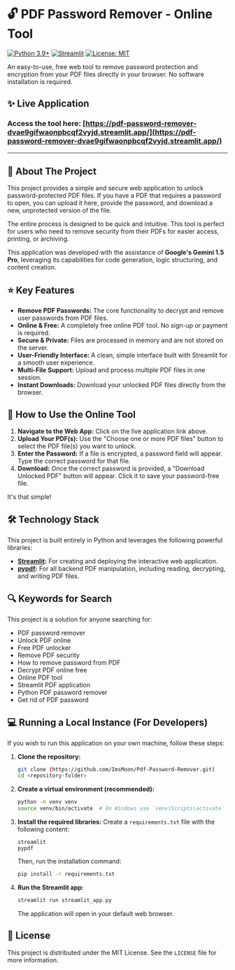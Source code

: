 # 🔓 PDF Password Remover - Online Tool

[![Python 3.9+](https://img.shields.io/badge/python-3.9+-blue.svg)](https://www.python.org/downloads/)
[![Streamlit](https://img.shields.io/badge/Made%20with-Streamlit-red.svg)](https://streamlit.io)
[![License: MIT](https://img.shields.io/badge/License-MIT-yellow.svg)](https://opensource.org/licenses/MIT)

An easy-to-use, free web tool to remove password protection and encryption from your PDF files directly in your browser. No software installation is required.

## ✨ Live Application

### **Access the tool here: [https://pdf-password-remover-dvae9gifwaonpbcqf2vyjd.streamlit.app/](https://pdf-password-remover-dvae9gifwaonpbcqf2vyjd.streamlit.app/)**

---

## 📄 About The Project

This project provides a simple and secure web application to unlock password-protected PDF files. If you have a PDF that requires a password to open, you can upload it here, provide the password, and download a new, unprotected version of the file.

The entire process is designed to be quick and intuitive. This tool is perfect for users who need to remove security from their PDFs for easier access, printing, or archiving.

This application was developed with the assistance of **Google's Gemini 1.5 Pro**, leveraging its capabilities for code generation, logic structuring, and content creation.

## ⭐ Key Features

*   **Remove PDF Passwords:** The core functionality to decrypt and remove user passwords from PDF files.
*   **Online & Free:** A completely free online PDF tool. No sign-up or payment is required.
*   **Secure & Private:** Files are processed in memory and are not stored on the server.
*   **User-Friendly Interface:** A clean, simple interface built with Streamlit for a smooth user experience.
*   **Multi-File Support:** Upload and process multiple PDF files in one session.
*   **Instant Downloads:** Download your unlocked PDF files directly from the browser.

## 🚀 How to Use the Online Tool

1.  **Navigate to the Web App:** Click on the live application link above.
2.  **Upload Your PDF(s):** Use the "Choose one or more PDF files" button to select the PDF file(s) you want to unlock.
3.  **Enter the Password:** If a file is encrypted, a password field will appear. Type the correct password for that file.
4.  **Download:** Once the correct password is provided, a "Download Unlocked PDF" button will appear. Click it to save your password-free file.

It's that simple!

## 🛠️ Technology Stack

This project is built entirely in Python and leverages the following powerful libraries:

*   **[Streamlit](https://streamlit.io/):** For creating and deploying the interactive web application.
*   **[pypdf](https://pypdf.readthedocs.io/):** For all backend PDF manipulation, including reading, decrypting, and writing PDF files.

## 🔍 Keywords for Search

This project is a solution for anyone searching for:
*   PDF password remover
*   Unlock PDF online
*   Free PDF unlocker
*   Remove PDF security
*   How to remove password from PDF
*   Decrypt PDF online free
*   Online PDF tool
*   Streamlit PDF application
*   Python PDF password remover
*   Get rid of PDF password

## 💻 Running a Local Instance (For Developers)

If you wish to run this application on your own machine, follow these steps:

1.  **Clone the repository:**
    ```bash
    git clone (https://github.com/ImsMoon/Pdf-Password-Remover.git)
    cd <repository-folder>
    ```

2.  **Create a virtual environment (recommended):**
    ```bash
    python -m venv venv
    source venv/bin/activate  # On Windows use `venv\Scripts\activate`
    ```

3.  **Install the required libraries:**
    Create a `requirements.txt` file with the following content:
    ```
    streamlit
    pypdf
    ```
    Then, run the installation command:
    ```bash
    pip install -r requirements.txt
    ```

4.  **Run the Streamlit app:**
    ```bash
    streamlit run streamlit_app.py
    ```
    The application will open in your default web browser.

## 📄 License

This project is distributed under the MIT License. See the `LICENSE` file for more information.
